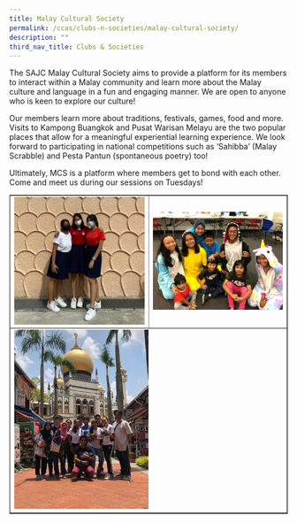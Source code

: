 ```yaml
---
title: Malay Cultural Society
permalink: /ccas/clubs-n-societies/malay-cultural-society/
description: ""
third_nav_title: Clubs & Societies
---
```

<p>The SAJC Malay Cultural Society aims to provide a platform for its members to interact within a Malay community and learn more about the Malay culture and language in a fun and engaging manner. We are open to anyone who is keen to explore our culture!</p>
<p>Our members learn more about traditions, festivals, games, food and more. Visits to Kampong Buangkok and Pusat Warisan Melayu are the two popular places that allow for a meaningful experiential learning experience. We look forward to participating in national competitions such as &lsquo;Sahibba&rsquo; (Malay Scrabble) and Pesta Pantun (spontaneous poetry) too!</p>
<p>Ultimately, MCS is a platform where members get to bond with each other. Come and meet us during our sessions on Tuesdays!</p>
<table style="border-collapse: collapse; width: 100%;" border="1">
<tbody>
<tr>
<td style="width: 50%;"><img src="/images/mcs1.jpg"></td>
<td style="width: 50%;"><img src="/images/mcs2.jpg"></td>
</tr>
<tr>
<td colspan = "2"><img style="width: 50%;" src="/images/mcs3.jpg"></td>
</tr>
</tbody>
</table>